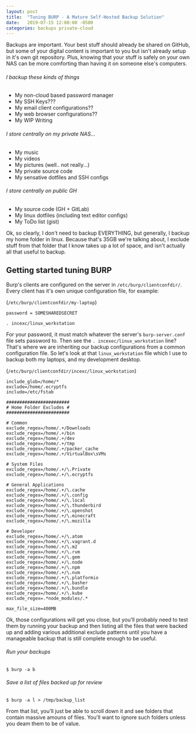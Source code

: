 ```yaml
---
layout: post
title:  "Tuning BURP - A Mature Self-Hosted Backup Solution"
date:   2019-07-15 12:00:00 -0500
categories: backups private-cloud
---
```


Backups are important.  Your best stuff should already be shared on GitHub, but some of your digital content is important to you but isn't already setup in it's own git repository.  Plus, knowing that your stuff is safely on your own NAS can be more comforting than having it on someone else's computers.

###### I backup these kinds of things
- My non-cloud based password manager
- My SSH Keys???
- My email client configurations??
- My web browser configurations??
- My WIP Writing

###### I store centrally on my private NAS...
- My music
- My videos
- My pictures (well.. not really...)
- My private source code
- My sensative dotfiles and SSH configs

###### I store centrally on public GH
- My source code (GH + GitLab)
- My linux dotfiles (including text editor configs)
- My ToDo list (gist)

Ok, so clearly, I don't need to backup EVERYTHING, but generally, I backup my home folder in linux.  Because that's 35GB we're talking about, I exclude stuff from that folder that I know takes up a lot of space, and isn't actually all that useful to backup.


## Getting started tuning BURP

Burp's clients are configured on the server in `/etc/burp/clientconfdir/`.  Every client has it's own unique configuration file, for example:

(`/etc/burp/clientconfdir/my-laptop`)

```
password = SOMESHAREDSECRET

. incexc/linux_workstation
```

For your password, it must match whatever the server's `burp-server.conf` file sets password to.  Then see the `. incexec/linux_workstation` line?  That's where we are inheriting our backup configurations from a common configuration file.  So let's look at that `linux_workstation` file which I use to backup both my laptops, and my development desktop.

(`/etc/burp/clientconfdir/incexc/linux_workstation`)

```
include_glob=/home/*
exclude=/home/.ecryptfs
include=/etc/fstab

########################
# Home Folder Excludes #
########################

# Common
exclude_regex=/home/.+/Downloads
exclude_regex=/home/.+/bin
exclude_regex=/home/.+/dev
exclude_regex=/home/.+/tmp
exclude_regex=/home/.+/packer_cache
exclude_regex=/home/.+/VirtualBox\sVMs

# System Files
exclude_regex=/home/.+/\.Private
exclude_regex=/home/.+/\.ecryptfs

# General Applications
exclude_regex=/home/.+/\.cache
exclude_regex=/home/.+/\.config
exclude_regex=/home/.+/\.local
exclude_regex=/home/.+/\.thunderbird
exclude_regex=/home/.+/\.openshot
exclude_regex=/home/.+/\.minecraft
exclude_regex=/home/.+/\.mozilla

# Developer
exclude_regex=/home/.+/\.atom
exclude_regex=/home/.+/\.vagrant.d
exclude_regex=/home/.+/\.m2
exclude_regex=/home/.+/\.rvm
exclude_regex=/home/.+/\.gem
exclude_regex=/home/.+/\.node
exclude_regex=/home/.+/\.npm
exclude_regex=/home/.+/\.nvm
exclude_regex=/home/.+/\.platformio
exclude_regex=/home/.+/\.basher
exclude_regex=/home/.+/\.bundle
exclude_regex=/home/.+/\.kube
exclude_regex=.*node_modules/.*

max_file_size=400MB
```

Ok, those configurations will get you close, but you'll probably need to test them by running your backup and then listing all the files that were backed up and adding various additional exclude patterns until you have a manageable backup that is still complete enough to be useful.


###### Run your backups

```
$ burp -a b
```

###### Save a list of files backed up for review

```
$ burp -a l > /tmp/backup_list
```

From that list, you'll just be able to scroll down it and see folders that contain massive amouns of files.  You'll want to ignore such folders unless you deam them to be of value.

